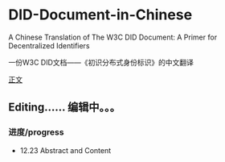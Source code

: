 # DID-Document-in-Chinese
A Chinese Translation of The W3C DID Document: A Primer for Decentralized Identifiers

一份W3C DID文档——《初识分布式身份标识》的中文翻译

[正文](https://github.com/zeoxisca/DID-Document-in-Chinese/blob/master/DID-W3C-A%20Primer%20for%20Decentralized%20Identifiers.md)

## Editing...... 编辑中。。。
### 进度/progress 
- 12.23 Abstract and Content
